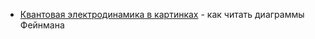 - [Квантовая электродинамика в картинках](https://habr.com/ru/articles/825522/) - как читать диаграммы Фейнмана
